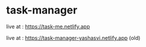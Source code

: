 # task-manager

live at : https://task-me.netlify.app 

live at : https://task-manager-yashasvi.netlify.app (old)


 
